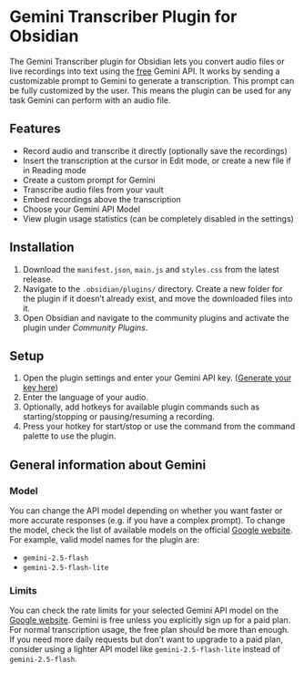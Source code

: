 # Gemini Transcriber Plugin for Obsidian

The Gemini Transcriber plugin for Obsidian lets you convert audio files or live recordings into text using the [free](#Limits) Gemini API. It works by sending a customizable prompt to Gemini to generate a transcription. This prompt can be fully customized by the user. This means the plugin can be used for any task Gemini can perform with an audio file.

## Features

- Record audio and transcribe it directly (optionally save the recordings)
- Insert the transcription at the cursor in Edit mode, or create a new file if in Reading mode
- Create a custom prompt for Gemini
- Transcribe audio files from your vault
- Embed recordings above the transcription
- Choose your Gemini API Model
- View plugin usage statistics (can be completely disabled in the settings)

## Installation

1. Download the `manifest.json`, `main.js` and `styles.css` from the latest release.
2. Navigate to the `.obsidian/plugins/` directory. Create a new folder for the plugin if it doesn’t already exist, and move the downloaded files into it.
3. Open Obsidian and navigate to the community plugins and activate the plugin under _Community Plugins_.

## Setup

1. Open the plugin settings and enter your Gemini API key. ([Generate your key here](https://aistudio.google.com/apikey))
2. Enter the language of your audio.
3. Optionally, add hotkeys for available plugin commands such as starting/stopping or pausing/resuming a recording.
4. Press your hotkey for start/stop or use the command from the command palette to use the plugin.

## General information about Gemini

### Model

You can change the API model depending on whether you want faster or more accurate responses (e.g. if you have a complex prompt). To change the model, check the list of available models on the official [Google website](https://ai.google.dev/gemini-api/docs/models). For example, valid model names for the plugin are:

- `gemini-2.5-flash`
- `gemini-2.5-flash-lite`

### Limits

You can check the rate limits for your selected Gemini API model on the [Google website](https://ai.google.dev/gemini-api/docs/rate-limits?hl=de). Gemini is free unless you explicitly sign up for a paid plan. For normal transcription usage, the free plan should be more than enough. If you need more daily requests but don’t want to upgrade to a paid plan, consider using a lighter API model like `gemini-2.5-flash-lite` instead of `gemini-2.5-flash`.
